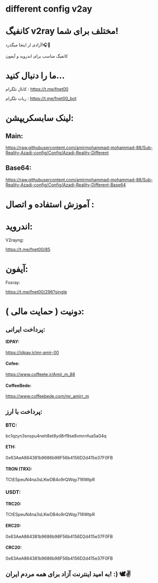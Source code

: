 # different config v2ay
# کانفیگ v2ray مختلف برای شما!


آزادی ار اینجا میگذرد!🎧🤍


 کانفیگ مناسب برای اندروید و آیفون  
 

# ما را دنبال کنید...

کانال تلگرام : https://t.me/fnet00

ربات تلگرام : https://t.me/fnet00_bot


# لینک سابسکریپشن: 

## Main: 

https://raw.githubusercontent.com/amirmohammad-mohammad-88/Sub-Reality-Azadi-config/Config/Azadi-Reality-Different

## Base64:

https://raw.githubusercontent.com/amirmohammad-mohammad-88/Sub-Reality-Azadi-config/Config/Azadi-Reality-Different-Base64


# آموزش استفاده و اتصال :


# اندروید: 
 V2rayng: 

https://t.me/fnet00/85

# آیفون: 

 Foxray: 

https://t.me/fnet00/296?single




# دونیت ( حمایت مالی ):

## پرداخت ایرانی: 

#### IDPAY: 
https://idpay.ir/mr-amir-00

#### Cofee: 
https://www.coffeete.ir/Amir_m_88

#### CoffeeBede: 
https://www.coffeebede.com/mr_amirr_m

## پرداخت با ارز: 

### BTC: 
bc1qzyn3snspu4neh8et8yd8rf9se8vmrnfua5a04q

#### ETH: 
0x63AeA864381b9686b98F56b4156D2d415e37F0FB

#### TRON (TRX): 
TCtESpeuN4na3sLKwDB4o9rQWqy716WtpR


### USDT: 

#### TRC20: 
TCtESpeuN4na3sLKwDB4o9rQWqy716WtpR

#### ERC20: 
0x63AeA864381b9686b98F56b4156D2d415e37F0FB

#### CRC20:
0x63AeA864381b9686b98F56b4156D2d415e37F0FB

## به امید اینترنت آزاد برای همه مردم ایران! :) 🕊️✌️
